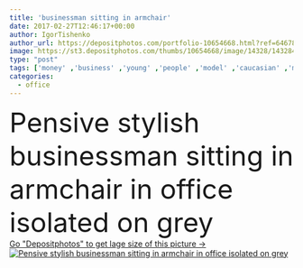 ```yaml
---
title: 'businessman sitting in armchair'
date: 2017-02-27T12:46:17+00:00
author: IgorTishenko
author_url: https://depositphotos.com/portfolio-10654668.html?ref=64678756
image: https://st3.depositphotos.com/thumbs/10654668/image/14328/143284683/api_thumb_450.jpg?forcejpeg=true
type: "post"
tags: ['money' ,'business' ,'young' ,'people' ,'model' ,'caucasian' ,'man' ,'european' ,'style' ,'fashion' ,'office' ,'newspaper' ,'news' ,'elegant' ,'stylish' ,'businessman' ,'pensive' ,'cash' ,'trendy' ,'vogue' ,'alone' ,'attractive' ,'handsome' ,'workplace' ,'formal' ,'formalwear' ,'banknotes' ,'bearded' ,'copy space' ,'one person' ]
categories: 
  - office
---
```

<div aling="center">
            <font size="60"> Pensive stylish businessman sitting in armchair in office isolated on grey</font>   
</div>
<div>
    <a href='https://depositphotos.com/143284683/stock-photo-businessman-sitting-in-armchair.html?ref=64678756' target=_blank > Go "Depositphotos" to get lage size of this picture ->
        <img href='https://depositphotos.com/143284683/stock-photo-businessman-sitting-in-armchair.html?ref=64678756' src='https://st3.depositphotos.com/10654668/14328/i/950/depositphotos_143284683-stock-photo-businessman-sitting-in-armchair.jpg?forcejpeg=true' alt='Pensive stylish businessman sitting in armchair in office isolated on grey' >
    </a>
</div>
